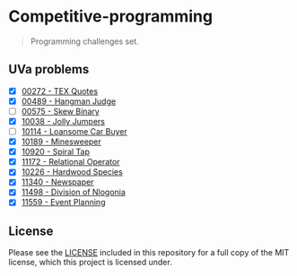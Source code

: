 # Competitive-programming

> Programming challenges set.

## UVa problems

- [X] [00272 - TEX Quotes ](https://uva.onlinejudge.org/index.php?option=com_onlinejudge&Itemid=8&category=4&page=show_problem&problem=208)
- [x] [00489 - Hangman Judge](https://uva.onlinejudge.org/index.php?option=com_onlinejudge&Itemid=8&page=show_problem&category=&problem=430)
- [ ] [00575 - Skew Binary](https://uva.onlinejudge.org/index.php?option=com_onlinejudge&Itemid=8&category=7&page=show_problem&problem=516)
- [x] [10038 - Jolly Jumpers](https://uva.onlinejudge.org/index.php?option=com_onlinejudge&Itemid=8&category=12&page=show_problem&problem=979)
- [ ] [10114 - Loansome Car Buyer](https://uva.onlinejudge.org/index.php?option=com_onlinejudge&Itemid=8&category=13&page=show_problem&problem=1055)
- [x] [10189 - Minesweeper](https://uva.onlinejudge.org/index.php?option=com_onlinejudge&Itemid=8&category=13&page=show_problem&problem=1130)
- [x] [10920 - Spiral Tap](https://uva.onlinejudge.org/index.php?option=com_onlinejudge&Itemid=8&category=21&page=show_problem&problem=1861)
- [x] [11172 - Relational Operator](https://uva.onlinejudge.org/index.php?option=com_onlinejudge&Itemid=8&category=23&page=show_problem&problem=2113)
- [x] [10226 - Hardwood Species](https://uva.onlinejudge.org/index.php?option=com_onlinejudge&Itemid=8&category=14&page=show_problem&problem=1167)
- [x] [11340 - Newspaper](https://uva.onlinejudge.org/index.php?option=com_onlinejudge&Itemid=8&category=25&page=show_problem&problem=2315)
- [x] [11498 - Division of Nlogonia](https://uva.onlinejudge.org/index.php?option=com_onlinejudge&Itemid=8&category=26&page=show_problem&problem=2493)
- [x] [11559 - Event Planning](https://uva.onlinejudge.org/index.php?option=com_onlinejudge&Itemid=8&category=27&page=show_problem&problem=2595)

## License

Please see the [LICENSE](https://github.com/patriciaTel/Competitive-programing/blob/master/LICENSE) included in this repository for a full copy of the MIT license, which this project is licensed under.
